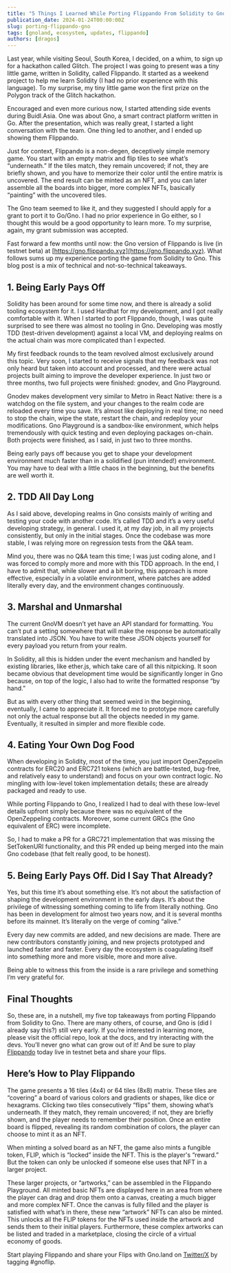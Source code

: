 ```yaml
---
title: "5 Things I Learned While Porting Flippando From Solidity to Gno"
publication_date: 2024-01-24T00:00:00Z
slug: porting-flippando-gno
tags: [gnoland, ecosystem, updates, flippando]
authors: [dragos]
---
```


Last year, while visiting Seoul, South Korea, I decided, on a whim, to sign up for a hackathon called Glitch. The project I was going to present was a tiny little game, written in Solidity, called Flippando. It started as a weekend project to help me learn Solidity (I had no prior experience with this language). To my surprise, my tiny little game won the first prize on the Polygon track of the Glitch hackathon.

Encouraged and even more curious now, I started attending side events during Buidl.Asia. One was about Gno, a smart contract platform written in Go. After the presentation, which was really great, I started a light conversation with the team. One thing led to another, and I ended up showing them Flippando. 

Just for context, Flippando is a non-degen, deceptively simple memory game. You start with an empty matrix and flip tiles to see what’s “underneath.” If the tiles match, they remain uncovered; if not, they are briefly shown, and you have to memorize their color until the entire matrix is uncovered. The end result can be minted as an NFT, and you can later assemble all the boards into bigger, more complex NFTs, basically “painting” with the uncovered tiles.

The Gno team seemed to like it, and they suggested I should apply for a grant to port it to Go/Gno. I had no prior experience in Go either, so I thought this would be a good opportunity to learn more. To my surprise, again, my grant submission was accepted.

Fast forward a few months until now: the Gno version of Flippando is live (in testnet beta) at [https://gno.flippando.xyz](https://gno.flippando.xyz). What follows sums up my experience porting the game from Solidity to Gno. This blog post is a mix of technical and not-so-technical takeaways.

## 1. Being Early Pays Off

Solidity has been around for some time now, and there is already a solid tooling ecosystem for it. I used Hardhat for my development, and I got really comfortable with it. When I started to port Flippando, though, I was quite surprised to see there was almost no tooling in Gno. Developing was mostly TDD (test-driven development) against a local VM, and deploying realms on the actual chain was more complicated than I expected. 

My first feedback rounds to the team revolved almost exclusively around this topic. Very soon, I started to receive signals that my feedback was not only heard but taken into account and processed, and there were actual projects built aiming to improve the developer experience. In just two or three months, two full projects were finished: gnodev, and Gno Playground. 

Gnodev makes development very similar to Metro in React Native: there is a watchdog on the file system, and your changes to the realm code are reloaded every time you save. It’s almost like deploying in real time; no need to stop the chain, wipe the state, restart the chain, and redeploy your modifications. Gno Playground is a sandbox-like environment, which helps tremendously with quick testing and even deploying packages on-chain. Both projects were finished, as I said, in just two to three months.

Being early pays off because you get to shape your development environment much faster than in a solidified (pun intended!) environment. You may have to deal with a little chaos in the beginning, but the benefits are well worth it.

## 2. TDD All Day Long

As I said above, developing realms in Gno consists mainly of writing and testing your code with another code. It’s called TDD and it’s a very useful developing strategy, in general. I used it, at my day job, in all my projects consistently, but only in the initial stages. Once the codebase was more stable, I was relying more on regression tests from the Q&A team.

Mind you, there was no Q&A team this time; I was just coding alone, and I was forced to comply more and more with this TDD approach. In the end, I have to admit that, while slower and a bit boring, this approach is more effective, especially in a volatile environment, where patches are added literally every day, and the environment changes continuously.

## 3. Marshal and Unmarshal

The current GnoVM doesn’t yet have an API standard for formatting. You can’t put a setting somewhere that will make the response be automatically translated into JSON. You have to write these JSON objects yourself for every payload you return from your realm. 

In Solidity, all this is hidden under the event mechanism and handled by existing libraries, like ether.js, which take care of all this nitpicking. It soon became obvious that development time would be significantly longer in Gno because, on top of the logic, I also had to write the formatted response “by hand.”

But as with every other thing that seemed weird in the beginning, eventually, I came to appreciate it. It forced me to prototype more carefully not only the actual response but all the objects needed in my game. Eventually, it resulted in simpler and more flexible code.

## 4. Eating Your Own Dog Food

When developing in Solidity, most of the time, you just import OpenZeppelin contracts for ERC20 and ERC721 tokens (which are battle-tested, bug-free, and relatively easy to understand) and focus on your own contract logic. No mingling with low-level token implementation details; these are already packaged and ready to use.

While porting Flippando to Gno, I realized I had to deal with these low-level details upfront simply because there was no equivalent of the OpenZeppeling contracts. Moreover, some current GRCs (the Gno equivalent of ERC) were incomplete. 

So, I had to make a PR for a GRC721 implementation that was missing the SetTokenURI functionality, and this PR ended up being merged into the main Gno codebase (that felt really good, to be honest). 

## 5. Being Early Pays Off. Did I Say That Already?

Yes, but this time it’s about something else. It’s not about the satisfaction of shaping the development environment in the early days. It’s about the privilege of witnessing something coming to life from literally nothing. Gno has been in development for almost two years now, and it is several months before its mainnet. It’s literally on the verge of coming “alive.”

Every day new commits are added, and new decisions are made. There are new contributors constantly joining, and new projects prototyped and launched faster and faster. Every day the ecosystem is coagulating itself into something more and more visible, more and more alive.

Being able to witness this from the inside is a rare privilege and something I’m very grateful for.

## Final Thoughts 

So, these are, in a nutshell, my five top takeaways from porting Flippando from Solidity to Gno. There are many others, of course, and Gno is (did I already say this?) still very early. If you’re interested in learning more, please visit the official repo, look at the docs, and try interacting with the devs. You’ll never gno what can grow out of it! And be sure to play [Flippando](https://gno.flippando.xyz) today live in testnet beta and share your flips.

## Here’s How to Play Flippando

The game presents a 16 tiles (4x4) or 64 tiles (8x8) matrix. These tiles are “covering” a board of various colors and gradients or shapes, like dice or hexagrams. Clicking two tiles consecutively “flips” them, showing what’s underneath. If they match, they remain uncovered; if not, they are briefly shown, and the player needs to remember their position. Once an entire board is flipped, revealing its random combination of colors, the player can choose to mint it as an NFT.

When minting a solved board as an NFT, the game also mints a fungible token, FLIP, which is “locked” inside the NFT. This is the player's “reward.” But the token can only be unlocked if someone else uses that NFT in a larger project.

These larger projects, or “artworks,” can be assembled in the Flippando Playground. All minted basic NFTs are displayed here in an area from where the player can drag and drop them onto a canvas, creating a much bigger and more complex NFT. Once the canvas is fully filled and the player is satisfied with what’s in there, these new “artwork” NFTs can also be minted. This unlocks all the FLIP tokens for the NFTs used inside the artwork and sends them to their initial players. Furthermore, these complex artworks can be listed and traded in a marketplace, closing the circle of a virtual economy of goods.

Start playing Flippando and share your Flips with Gno.land on [Twitter/X](https://twitter.com/_gnoland?lang=en) by tagging #gnoflip. 


